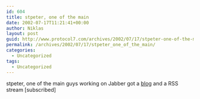 ```yaml
---
id: 604
title: stpeter, one of the main
date: 2002-07-17T11:21:41+00:00
author: Niklas
layout: post
guid: http://www.protocol7.com/archives/2002/07/17/stpeter-one-of-the-main/
permalink: /archives/2002/07/17/stpeter_one_of_the_main/
categories:
  - Uncategorized
tags:
  - Uncategorized
---
```

<div class='microid-7b223592cc0226a48c0bac112a053f4d01c6fe04'>
  <p>
    stpeter, one of the main guys working on Jabber got a <a href="http://www.saint-andre.com/blog">blog</a> and a RSS stream [subscribed]
  </p>
</div>